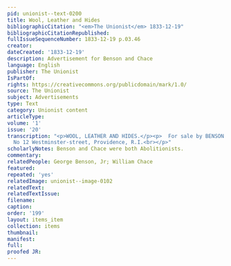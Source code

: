 ```yaml
---
pid: unionist--text-0200
title: Wool, Leather and Hides
bibliographicCitation: "<em>The Unionist</em> 1833-12-19"
bibliographicCitationRepublished: 
fullIssueSequenceNumber: 1833-12-19 p.03.46
creator: 
dateCreated: '1833-12-19'
description: Advertisement for Benson and Chace
language: English
publisher: The Unionist
IsPartOf: 
rights: https://creativecommons.org/publicdomain/mark/1.0/
source: The Unionist
subject: Advertisements
type: Text
category: Unionist content
articleType: 
volume: '1'
issue: '20'
transcription: "<p>WOOL, LEATHER AND HIDES.</p><p>  For sale by BENSON &amp; CHACE,
  No 12 Westminster-street, Providence, R.I.<br></p>"
scholarlyNotes: Benson and Chace were both Abolitionists.
commentary: 
relatedPeople: George Benson, Jr; William Chace
featured: 
repeated: 'yes'
relatedImage: unionist--image-0102
relatedText: 
relatedTextIssue: 
filename: 
caption: 
order: '199'
layout: items_item
collection: items
thumbnail: 
manifest: 
full: 
proofed JR: 
---
```

